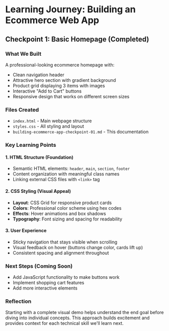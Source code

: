 # Learning Journey: Building an Ecommerce Web App

## Checkpoint 1: Basic Homepage (Completed)

### What We Built
A professional-looking ecommerce homepage with:
- Clean navigation header
- Attractive hero section with gradient background
- Product grid displaying 3 items with images
- Interactive "Add to Cart" buttons
- Responsive design that works on different screen sizes

### Files Created
- `index.html` - Main webpage structure
- `styles.css` - All styling and layout
- `building-ecommerce-app-checkpoint-01.md` - This documentation

### Key Learning Points

#### 1. HTML Structure (Foundation)
- Semantic HTML elements: `header`, `main`, `section`, `footer`
- Content organization with meaningful class names
- Linking external CSS files with `<link>` tag

#### 2. CSS Styling (Visual Appeal)
- **Layout**: CSS Grid for responsive product cards
- **Colors**: Professional color scheme using hex codes
- **Effects**: Hover animations and box shadows
- **Typography**: Font sizing and spacing for readability

#### 3. User Experience
- Sticky navigation that stays visible when scrolling
- Visual feedback on hover (buttons change color, cards lift up)
- Consistent spacing and alignment throughout

### Next Steps (Coming Soon)
- Add JavaScript functionality to make buttons work
- Implement shopping cart features
- Add more interactive elements

### Reflection
Starting with a complete visual demo helps understand the end goal before diving into individual concepts. This approach builds excitement and provides context for each technical skill we'll learn next.